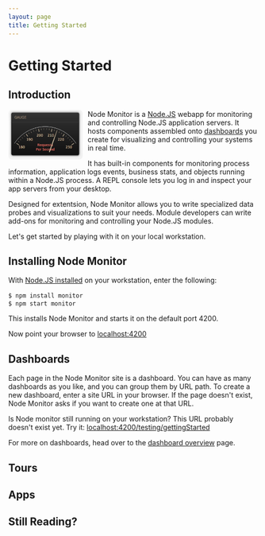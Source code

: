 ```yaml
---
layout: page
title: Getting Started
---
```


# Getting Started

## Introduction

<img style="float:left; margin-right: 10px; height: 100px; width: 150px; border-radius:8px" src="/img/gauge.png">

Node Monitor is a [Node.JS](http://nodejs.org) webapp for monitoring
and controlling Node.JS application servers.  It hosts components assembled onto [dashboards](/pages/dashboards)
you create for visualizing and controlling your systems in real time.

It has built-in components for monitoring process information, application logs
events, business stats, and objects running within a Node.JS process.  A REPL
console lets you log in and inspect your app servers from your desktop.

Designed for extentsion, Node Monitor allows you to write specialized data probes
and visualizations to suit your needs. Module developers can write add-ons for
monitoring and controlling your Node.JS modules.

Let's get started by playing with it on your local workstation.

## Installing Node Monitor

With [Node.JS installed](http://nodejs.org/install) on your workstation,
enter the following:

    $ npm install monitor
    $ npm start monitor

This installs Node Monitor and starts it on the default port 4200.

Now point your browser to
<a href="http://localhost:4200">localhost:4200</a>

## Dashboards

Each page in the Node Monitor site is a dashboard.  You can have as many
dashboards as you like, and you can group them by URL path.
To create a new dashboard, enter a site URL in your browser.  If the page
doesn't exist, Node Monitor asks if you want to create one at that URL.

Is Node monitor still running on your workstation?  This URL probably doesn't exist yet.  Try it:
<a href="http://localhost:4200/testing/gettingStarted">localhost:4200/testing/gettingStarted</a>

For more on dashboards, head over to the [dashboard overview](/pages/overview/dashboards.html) page.

## Tours

## Apps

## Still Reading?
